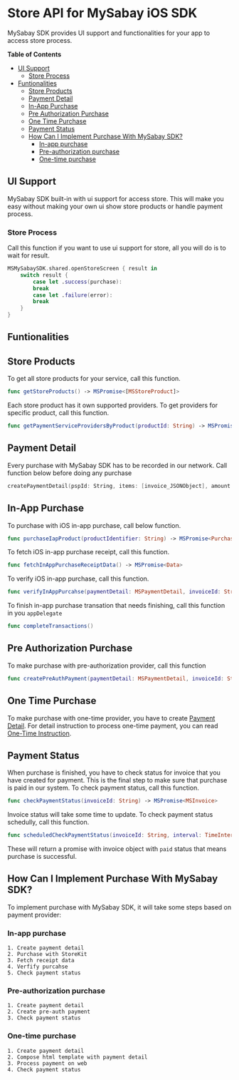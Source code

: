 # Store API for MySabay iOS SDK

MySabay SDK provides UI support and functionalities for your app to access store process.

**Table of Contents**
- [UI Support](#ui-support)
    - [Store Process](#store-process)
- [Funtionalities](#funtionalities)
    - [Store Products](#store-products)
    - [Payment Detail](#payment-detail)
    - [In-App Purchase](#in-app-purchase)
    - [Pre Authorization Purchase](#pre-authorization-purchase)
    - [One Time Purchase](#one-time-purchase)
    - [Payment Status](#payment-status)
    - [How Can I Implement Purchase With MySabay SDK?](#how-can-i-implement-purchase-with-mySabay-sdk?)
        - [In-app purchase](#in-app-purchase-1)
        - [Pre-authorization purchase](#pre-authorization-purchase)
        - [One-time purchase](#One-time-purchase)

## UI Support

MySabay SDK built-in with ui support for access store. This will make you easy without making your own ui show store products or handle payment process.

### Store Process

Call this function if you want to use ui support for store, all you will do is to wait for result. 

```swift
MSMySabaySDK.shared.openStoreScreen { result in
    switch result {
        case let .success(purchase):
        break
        case let .failure(error):
        break
    }
}
```

## Funtionalities

## Store Products

To get all store products for your service, call this function. 

```swift
func getStoreProducts() -> MSPromise<[MSStoreProduct]>
```

Each store product has it own supported providers. To get providers for specific product, call this function.

```swift
func getPaymentServiceProvidersByProduct(productId: String) -> MSPromise<[MSPsProviderGroup]>
```

## Payment Detail

Every purchase with MySabay SDK has to be recorded in our network. Call function below before doing any purchase

```swift
createPaymentDetail(pspId: String, items: [invoice_JSONObject], amount: Double, currency: MSCurrency) -> MSPromise<(MSPaymentDetail, String)>
```

## In-App Purchase

To purchase with iOS in-app purchase, call below function. 

```swift
func purchaseIapProduct(productIdentifier: String) -> MSPromise<PurchaseDetails>
```

To fetch iOS in-app purchase receipt, call this function.

```swift
func fetchInAppPurchaseReceiptData() -> MSPromise<Data>
```

To verify iOS in-app purchase, call this function.

```swift
func verifyInAppPurcahse(paymentDetail: MSPaymentDetail, invoiceId: String, receiptData: Data) -> MSPromise<String>
```

To finish in-app purchase transation that needs finishing, call this function in you `appDelegate`

```swift
func completeTransactions()
```

## Pre Authorization Purchase 

To make purchase with pre-authorization provider, call this function 

```swift
func createPreAuthPayment(paymentDetail: MSPaymentDetail, invoiceId: String) -> MSPromise<String>
```

## One Time Purchase

To make purchase with one-time provider, you have to create [Payment Detail](#payment-detail). For detail instruction to process one-time payment, you can read [One-Time Instruction](). 

## Payment Status

When purchase is finished, you have to check status for invoice that you have created for payment. This is the final step to make sure that purchase is paid in our system. To check payment status, call this function.

```swift
func checkPaymentStatus(invoiceId: String) -> MSPromise<MSInvoice>
```

Invoice status will take some time to update. To check payment status schedully, call this function.

```swift
func scheduledCheckPaymentStatus(invoiceId: String, interval: TimeInterval, repeats: Int) -> MSPromise<MSInvoice>
```

These will return a promise with invoice object with `paid` status that means purchase is successful.

## How Can I Implement Purchase With MySabay SDK?

To implement purchase with MySabay SDK, it will take some steps based on payment provider:

### In-app purchase

    1. Create payment detail
    2. Purchase with StoreKit
    3. Fetch receipt data
    4. Verfify purcahse
    5. Check payment status

### Pre-authorization purchase

    1. Create payment detail
    2. Create pre-auth payment
    3. Check payment status

### One-time purchase

    1. Create payment detail
    2. Compose html template with payment detail
    3. Process payment on web
    4. Check payment status


